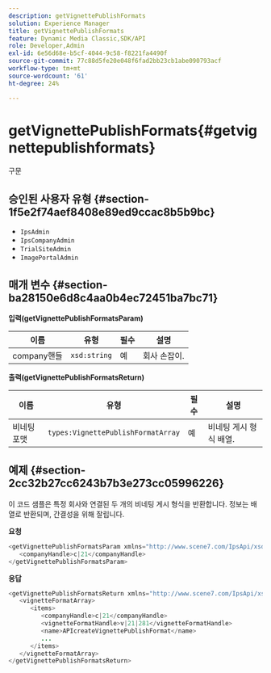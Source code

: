 ```yaml
---
description: getVignettePublishFormats
solution: Experience Manager
title: getVignettePublishFormats
feature: Dynamic Media Classic,SDK/API
role: Developer,Admin
exl-id: 6e56d68e-b5cf-4044-9c58-f8221fa4490f
source-git-commit: 77c88d5fe20e048f6fad2bb23cb1abe090793acf
workflow-type: tm+mt
source-wordcount: '61'
ht-degree: 24%

---
```


# getVignettePublishFormats{#getvignettepublishformats}

구문

## 승인된 사용자 유형 {#section-1f5e2f74aef8408e89ed9ccac8b5b9bc}

* `IpsAdmin`
* `IpsCompanyAdmin`
* `TrialSiteAdmin`
* `ImagePortalAdmin`

## 매개 변수 {#section-ba28150e6d8c4aa0b4ec72451ba7bc71}

**입력(getVignettePublishFormatsParam)**

| 이름 | 유형 | 필수 | 설명 |
|---|---|---|---|
| company핸들 | `xsd:string` | 예 | 회사 손잡이. |

**출력(getVignettePublishFormatsReturn)**

| 이름 | 유형 | 필수 | 설명 |
|---|---|---|---|
| 비네팅 포맷 | `types:VignettePublishFormatArray` | 예 | 비네팅 게시 형식 배열. |

## 예제 {#section-2cc32b27cc6243b7b3e273cc05996226}

이 코드 샘플은 특정 회사와 연결된 두 개의 비네팅 게시 형식을 반환합니다. 정보는 배열로 반환되며, 간결성을 위해 잘립니다.

**요청**

```java
<getVignettePublishFormatsParam xmlns="http://www.scene7.com/IpsApi/xsd/2008-01-15">
   <companyHandle>c|21</companyHandle>
</getVignettePublishFormatsParam>
```

**응답**

```java
<getVignettePublishFormatsReturn xmlns="http://www.scene7.com/IpsApi/xsd/2008-01-15">
   <vignetteFormatArray>
      <items>
         <companyHandle>c|21</companyHandle>
         <vignetteFormatHandle>v|21|281</vignetteFormatHandle>
         <name>APIcreateVignettePublishFormat</name>
         ...
      </items>
   </vignetteFormatArray>
</getVignettePublishFormatsReturn>
```
